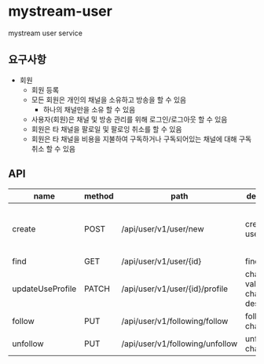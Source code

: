 # mystream-user
mystream user service

## 요구사항

  - 회원
    - 회원 등록
    - 모든 회원은 개인의 채널을 소유하고 방송을 할 수 있음
      - 하나의 채널만을 소유 할 수 있음
    - 사용자(회원)은 채널 및 방송 관리를 위해 로그인/로그아웃 할 수 있음
    - 회원은 타 채널을 팔로일 및 팔로잉 취소를 할 수 있음
    - 회원은 타 채널을 비용을 지불하여 구독하거나 구독되어있는 채널에 대해 구독 취소 할 수 있음

## API

| name | method | path | decription | request body |
| -- | -- | -- | -- | -- |
| create | POST | /api/user/v1/user/new | create user | { "email": "test@gmail.com", "username":"user100", password : "ASDOWJSA" } |
| find | GET | /api/user/v1/user/{id} | find user | |
| updateUseProfile | PATCH | /api/user/v1/user/{id}/profile | change value of channel description | { "id": 100, "email" : "tesg1@gmail.com", "username" : "testg1" } |
| follow | PUT | /api/user/v1/following/follow | follow channel | { "userId" : 100, "channelId" : 105 } |
| unfollow | PUT | /api/user/v1/following/unfollow | unfollow channel | { "userId" : 100, "channelId" : 105 } |
